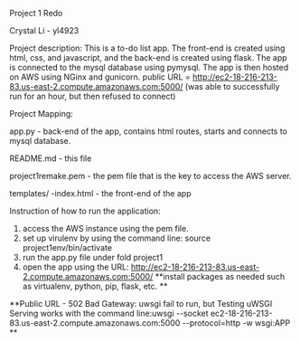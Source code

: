 Project 1 Redo 

Crystal Li - yl4923

Project description: This is a to-do list app. The front-end is created using html, css, and javascript, and the back-end is created using flask. The app is connected to the mysql database using pymysql. The app is then hosted on AWS using NGinx and gunicorn.
public URL = http://ec2-18-216-213-83.us-east-2.compute.amazonaws.com:5000/ (was able to successfully run for an hour, but then refused to connect)

Project Mapping:

app.py - back-end of the app, contains html routes, starts and connects to mysql database. 


README.md - this file

project1remake.pem - the pem file that is the key to access the AWS server.


templates/
-index.html - the front-end of the app
        

      
Instruction of how to run the application:
1. access the AWS instance using the pem file. 
2. set up virulenv by using the command line: source project1env/bin/activate
3. run the app.py file under fold project1 
4. open the app using the URL: http://ec2-18-216-213-83.us-east-2.compute.amazonaws.com:5000/
**install packages as needed such as virtualenv, python, pip, flask, etc. **

**Public URL - 502 Bad Gateway: uwsgi fail to run, but Testing uWSGI Serving works with the command line:uwsgi --socket ec2-18-216-213-83.us-east-2.compute.amazonaws.com:5000 --protocol=http -w wsgi:APP   **


